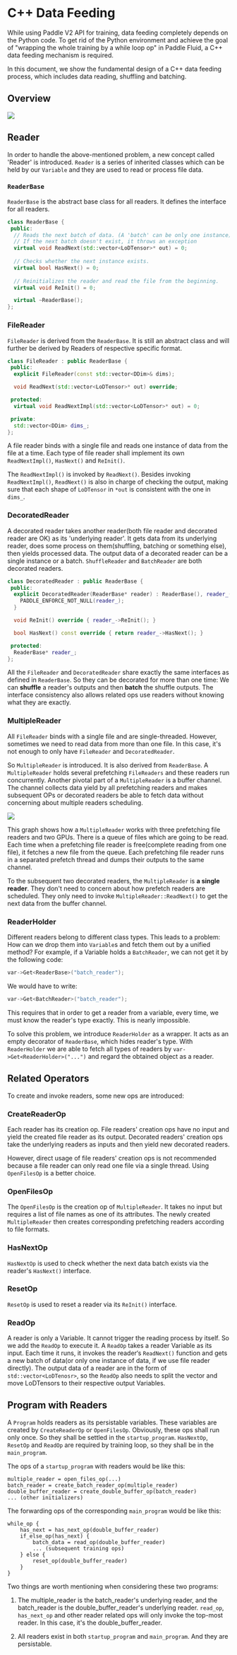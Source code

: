 # C++ Data Feeding

While using Paddle V2 API for training, data feeding completely depends on the Python code. To get rid of the Python environment and achieve the goal of "wrapping the whole training by a while loop op" in Paddle Fluid, a C++ data feeding mechanism is required.

In this document, we show the fundamental design of a C++ data feeding process, which includes data reading, shuffling and batching.

## Overview

![](images/readers.png)

## Reader

In order to handle the above-mentioned problem, a new concept called 'Reader' is introduced. `Reader` is a series of inherited classes which can be held by our `Variable` and they are used to read or process file data.


### `ReaderBase`

`ReaderBase` is the abstract base class for all readers. It defines the interface for all readers.

```cpp
class ReaderBase {
 public:
  // Reads the next batch of data. (A 'batch' can be only one instance)
  // If the next batch doesn't exist, it throws an exception
  virtual void ReadNext(std::vector<LoDTensor>* out) = 0;
  
  // Checks whether the next instance exists.
  virtual bool HasNext() = 0;
  
  // Reinitializes the reader and read the file from the beginning.
  virtual void ReInit() = 0;

  virtual ~ReaderBase();
};
```

### FileReader

`FileReader` is derived from the `ReaderBase`. It is still an abstract class and will further be derived by Readers of respective specific format.

```cpp
class FileReader : public ReaderBase {
 public:
  explicit FileReader(const std::vector<DDim>& dims);

  void ReadNext(std::vector<LoDTensor>* out) override;

 protected:
  virtual void ReadNextImpl(std::vector<LoDTensor>* out) = 0;

 private:
  std::vector<DDim> dims_;
};
```

A file reader binds with a single file and reads one instance of data from the file at a time. Each type of file reader shall implement its own `ReadNextImpl()`, `HasNext()` and `ReInit()`.

The `ReadNextImpl()` is invoked by `ReadNext()`. Besides invoking `ReadNextImpl()`, `ReadNext()` is also in charge of checking the output, making sure that each shape of `LoDTensor` in `*out` is consistent with the one in `dims_`.  

### DecoratedReader

A decorated reader takes another reader(both file reader and decorated reader are OK) as its 'underlying reader'. It gets data from its underlying reader, does some process on them(shuffling,  batching or something else), then yields processed data. The output data of a decorated reader can be a single instance or a batch. `ShuffleReader` and `BatchReader` are both decorated readers.

```cpp
class DecoratedReader : public ReaderBase {
 public:
  explicit DecoratedReader(ReaderBase* reader) : ReaderBase(), reader_(reader) {
    PADDLE_ENFORCE_NOT_NULL(reader_);
  }

  void ReInit() override { reader_->ReInit(); }

  bool HasNext() const override { return reader_->HasNext(); }

 protected:
  ReaderBase* reader_;
};
```

All the `FileReader` and `DecoratedReader` share exactly the same interfaces as defined in `ReaderBase`. So they can be decorated for more than one time: We can **shuffle** a reader's outputs and then **batch** the shuffle outputs. The interface consistency also allows related ops use readers without knowing what they are exactly.

### MultipleReader

All `FileReader` binds with a single file and are single-threaded. However, sometimes we need to read data from more than one file. In this case, it's not enough to only have `FileReader` and `DecoratedReader`.

So `MultipleReader` is introduced. It is also derived from `ReaderBase`. A `MultipleReader` holds several prefetching `FileReaders` and these readers run concurrently. Another pivotal part of a `MultipleReader` is a buffer channel. The channel collects data yield by all prefetching readers and makes subsequent OPs or decorated readers be able to fetch data without concerning about multiple readers scheduling.

![](images/multiple_reader.png)

This graph shows how a `MultipleReader` works with three prefetching file readers and two GPUs. There is a queue of files which are going to be read. Each time when a prefetching file reader is free(complete reading from one file), it fetches a new file from the queue. Each prefetching file reader runs in a separated prefetch thread and dumps their outputs to the same channel.

To the subsequent two decorated readers, the `MultipleReader` is **a single reader**. They don't need to concern about how prefetch readers are scheduled. They only need to invoke `MultipleReader::ReadNext()` to get the next data from the buffer channel. 

### ReaderHolder

Different readers belong to different class types. This leads to a problem: How can we drop them into `Variable`s and fetch them out by a unified method? For example, if a Variable holds a `BatchReader`, we can not get it by the following code:

```cpp
var->Get<ReaderBase>("batch_reader");
```

We would have to write:

```cpp
var->Get<BatchReader>("batch_reader");
```

This requires that in order to get a reader from a variable, every time, we must know the reader's type exactly. This is nearly impossible.

To solve this problem, we introduce `ReaderHolder` as a wrapper. It acts as an empty decorator of `ReaderBase`, which hides reader's type. With `ReaderHolder` we are able to fetch all types of readers by `var->Get<ReaderHolder>("...")` and regard the obtained object as a reader.

## Related Operators

To create and invoke readers, some new ops are introduced:

### CreateReaderOp

Each reader has its creation op. File readers' creation ops have no input and yield the created file reader as its output. Decorated readers' creation ops take the underlying readers as inputs and then yield new decorated readers.

However, direct usage of file readers' creation ops is not recommended because a file reader can only read one file via a single thread. Using `OpenFilesOp` is a better choice.

### OpenFilesOp

The `OpenFilesOp` is the creation op of `MultipleReader`. It takes no input but requires a list of file names as one of its attributes. The newly created `MultipleReader` then creates corresponding prefetching readers according to file formats.

### HasNextOp

`HasNextOp` is used to check whether the next data batch exists via the reader's `HasNext()` interface.

### ResetOp

`ResetOp` is used to reset a reader via its `ReInit()` interface.

### ReadOp

A reader is only a Variable. It cannot trigger the reading process by itself. So we add the `ReadOp` to execute it. A `ReadOp` takes a reader Variable as its input. Each time it runs, it invokes the reader‘s `ReadNext()` function and gets a new batch of data(or only one instance of data, if we use file reader directly). The output data of a reader are in the form of `std::vector<LoDTenosr>`, so the `ReadOp` also needs to split the vector and move LoDTensors to their respective output Variables.

## Program with Readers

A `Program` holds readers as its persistable variables. These variables are created by `CreateReaderOp` or `OpenFilesOp`. Obviously, these ops shall run only once. So they shall be settled in the `startup_program`. `HasNextOp`, `ResetOp` and `ReadOp` are required by training loop, so they shall be in the `main_program`.

The ops of a `startup_program` with readers would be like this:

```
multiple_reader = open_files_op(...)
batch_reader = create_batch_reader_op(multiple_reader)
double_buffer_reader = create_double_buffer_op(batch_reader)
... (other initializers)
```

The forwarding ops of the corresponding `main_program` would be like this:

```
while_op {
    has_next = has_next_op(double_buffer_reader)
    if_else_op(has_next) {
        batch_data = read_op(double_buffer_reader)
        ... (subsequent training ops)
    } else {
        reset_op(double_buffer_reader)
    }
}
```

Two things are worth mentioning when considering these two programs:

1. The multiple\_reader is the batch\_reader's underlying reader, and the batch\_reader is the double\_buffer\_reader's underlying reader. `read_op`, `has_next_op` and other reader related ops will only invoke the top-most reader. In this case, it's the double\_buffer\_reader.

2. All readers exist in both `startup_program` and `main_program`. And they are persistable.
